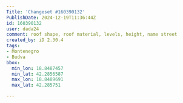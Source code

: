 ```yaml
---
Title: 'Changeset #160390132'
PublishDate: 2024-12-19T11:36:44Z
id: 160390132
user: dada24
comment: roof shape, roof material, levels, height, name street
created_by: iD 2.30.4
tags:
- Montenegro
- Budva
bbox:
  min_lon: 18.8487457
  min_lat: 42.2856587
  max_lon: 18.8489691
  max_lat: 42.285751

---
```


